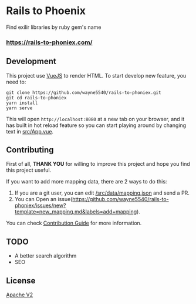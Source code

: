 # Rails to Phoenix

Find exilir libraries by ruby gem's name

### https://rails-to-phoniex.com/


## Development

This project use [VueJS](https://vuejs.org/) to render HTML. To start develop new feature, you need to:

```
git clone https://github.com/wayne5540/rails-to-phoniex.git
git cd rails-to-phoniex
yarn install
yarn serve
```

This will open `http://localhost:8080` at a new tab on your browser, and it has built in hot reload feature so you can start playing around by changing text in [src/App.vue](/src/App.vue).


## Contributing

First of all, **THANK YOU** for willing to improve this project and hope you find this project useful.

If you want to add more mapping data, there are 2 ways to do this:

1. If you are a git user, you can edit [/src/data/mapping.json](/src/data/mapping.json) and send a PR.
2. You can Open an issue(https://github.com/wayne5540/rails-to-phoniex/issues/new?template=new_mapping.md&labels=add+mapping).

You can check [Contribution Guide](CONTRIBUTION_GUIDE.md) for more information.

## TODO

* A better search algorithm
* SEO

## License

[Apache V2](LICENSE)

